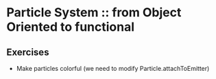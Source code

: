 # Particle System :: from Object Oriented to functional

## Exercises
* Make particles colorful (we need to modify Particle.attachToEmitter)
 
